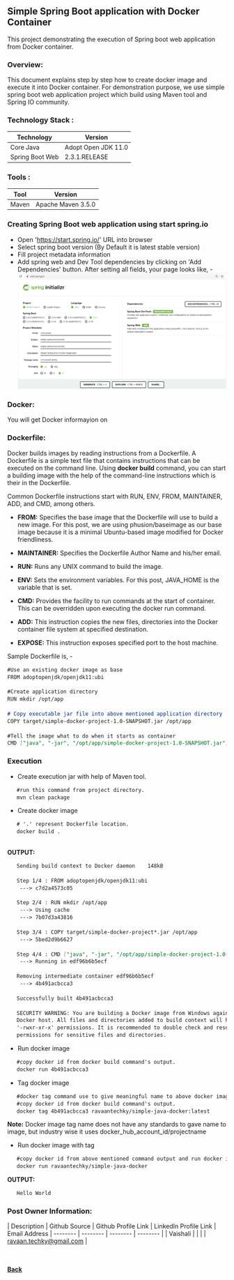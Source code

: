 ## Simple Spring Boot application with Docker Container
This project demonstrating the execution of Spring boot web application from Docker container.

### Overview:
This document explains step by step how to create docker image and execute it into Docker container. For demonstration purpose, we use simple spring boot web application project which build using Maven tool and Spring IO community.

### Technology Stack :

| Technology | Version |
| ------- | ------- |
| Core Java | Adopt Open JDK 11.0 |
| Spring Boot Web | 2.3.1.RELEASE |

### Tools :

| Tool | Version |
| ------- | ------- |
| Maven | Apache Maven 3.5.0 |

### Creating Spring Boot web application using start spring.io

- Open 'https://start.spring.io/' URL into browser
- Select spring boot version (By Default it is latest stable version)
- Fill project metadata information
- Add spring web and Dev Tool dependencies by clicking on 'Add Dependencies' button.
  After setting all fields, your page looks like, -
  ![spring_boot_application_creation](images/spring_boot_application_creation.png)

### Docker:
You will get Docker informayion on [<i class="fa fa-external-link"></i>](/docker-documentation/) 

### Dockerfile:
Docker builds images by reading instructions from a Dockerfile. A Dockerfile is a simple text file that contains instructions that can be executed on the command line. Using **docker build** command, you can start a building image with the help of the command-line instructions which is their in the Dockerfile.

Common Dockerfile instructions start with RUN, ENV, FROM, MAINTAINER, ADD, and CMD, among others.

 - **FROM:** Specifies the base image that the Dockerfile will use to build a new image. For this post, we are using phusion/baseimage as our base image because it is a minimal Ubuntu-based image modified for Docker friendliness.
 
- **MAINTAINER:** Specifies the Dockerfile Author Name and his/her email.

- **RUN:** Runs any UNIX command to build the image.

- **ENV:** Sets the environment variables. For this post, JAVA_HOME is the variable that is set.

- **CMD:** Provides the facility to run commands at the start of container. This can be overridden upon executing the docker run command.

- **ADD:** This instruction copies the new files, directories into the Docker container file system at specified destination.

- **EXPOSE:** This instruction exposes specified port to the host machine.

Sample Dockerfile is, - 

```markdown
#Use an existing docker image as base 
FROM adoptopenjdk/openjdk11:ubi

#Create application directory
RUN mkdir /opt/app

# Copy executable jar file into above mentioned application directory
COPY target/simple-docker-project-1.0-SNAPSHOT.jar /opt/app

#Tell the image what to do when it starts as container
CMD ["java", "-jar", "/opt/app/simple-docker-project-1.0-SNAPSHOT.jar"]
```
### Execution

 - Create execution jar with help of Maven tool.

 ```markdown
	#run this command from project directory.
	mvn clean package
 ```

 - Create docker image

 ```markdown
	# '.' represent Dockerfile location.
	docker build .
	
 ```
 **OUTPUT:**
 ```markdown
	Sending build context to Docker daemon    148kB
	 
	Step 1/4 : FROM adoptopenjdk/openjdk11:ubi
	 ---> c7d2a4573c05
	 
	Step 2/4 : RUN mkdir /opt/app
	 ---> Using cache
	 ---> 7b07d3a43816
	 
	Step 3/4 : COPY target/simple-docker-project*.jar /opt/app
	 ---> 5bed2d9b6627
	 
	Step 4/4 : CMD ["java", "-jar", "/opt/app/simple-docker-project-1.0-SNAPSHOT.jar"]
	 ---> Running in edf96b6b5ecf
	 
	Removing intermediate container edf96b6b5ecf
	 ---> 4b491acbcca3
	 
	Successfully built 4b491acbcca3

	SECURITY WARNING: You are building a Docker image from Windows against a non-Windows 
	Docker host. All files and directories added to build context will have 
	'-rwxr-xr-x' permissions. It is recommended to double check and reset 
	permissions for sensitive files and directories.
 ```
 
 - Run docker image
 
 ```markdown
	#copy docker id from docker build command's output.
	docker run 4b491acbcca3
 ```
 
 - Tag docker image

 ```markdown
	#docker tag command use to give meaningful name to above docker image id.
	#copy docker id from docker build command's output.
	docker tag 4b491acbcca3 ravaantechky/simple-java-docker:latest
 ```
 **Note:** Docker image tag name does not have any standards to gave name to image,
 but industry wise it uses docker_hub_account_id/projectname
 
 - Run docker image with tag

 ```markdown
	#copy docker id from above mentioned command output and run docker image
	docker run ravaantechky/simple-java-docker
 ```
 **OUTPUT:**
 ```markdown
	Hello World
 ```

### Post Owner Information:

| Description | Github Source  | Github Profile Link  | LinkedIn Profile Link | Email Address
| -------- | -------- | -------- | -------- |
| Vaishali | [<i class="fa fa-download"></i>](https://github.com/ravaan-techky/simple-java-docker) | [<i class="fa fa-external-link"></i>](https://github.com/ravaan-techky/) | [<i class="fa fa-external-link"></i>](https://www.linkedin.com/in/vaishali-patil-4a6679143/) | [ravaan.techky@gmail.com](mailto:ravaan.techky@gmail.com) |

<br/><br/>
[<i class="fa fa-arrow-left"></i> **Back**](/documentation/)
